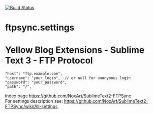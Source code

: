 [![Build Status](https://travis-ci.org/Eruditus-Group/ftpsync.settings.svg?branch=master)](https://travis-ci.org/Eruditus-Group/ftpsync.settings)

# ftpsync.settings
# Yellow Blog Extensions - Sublime Text 3 - FTP Protocol

	"host": "ftp.example.com",
	"username": "your_login",  // or null for anonymous login
	"password": "your_password",
	"path": "/",

 Index page  https://github.com/NoxArt/SublimeText2-FTPSync <br>
 For settings description see: https://github.com/NoxArt/SublimeText2-FTPSync/wiki/All-settings

